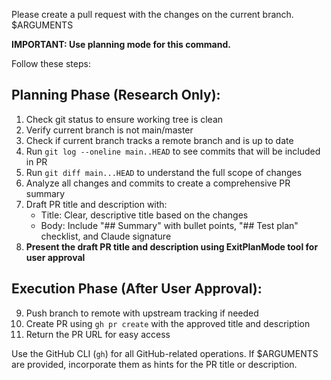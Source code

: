 <!--
WHITELIST_AFTER_APPROVAL:
- Bash(git push:*)
- Bash(gh pr create:*)
-->

Please create a pull request with the changes on the current branch. $ARGUMENTS

**IMPORTANT: Use planning mode for this command.**

Follow these steps:

## Planning Phase (Research Only):
1. Check git status to ensure working tree is clean
2. Verify current branch is not main/master
3. Check if current branch tracks a remote branch and is up to date
4. Run `git log --oneline main..HEAD` to see commits that will be included in PR
5. Run `git diff main...HEAD` to understand the full scope of changes
6. Analyze all changes and commits to create a comprehensive PR summary
7. Draft PR title and description with:
   - Title: Clear, descriptive title based on the changes
   - Body: Include "## Summary" with bullet points, "## Test plan" checklist, and Claude signature
8. **Present the draft PR title and description using ExitPlanMode tool for user approval**

## Execution Phase (After User Approval):
9. Push branch to remote with upstream tracking if needed
10. Create PR using `gh pr create` with the approved title and description
11. Return the PR URL for easy access

Use the GitHub CLI (`gh`) for all GitHub-related operations. If $ARGUMENTS are provided, incorporate them as hints for the PR title or description.